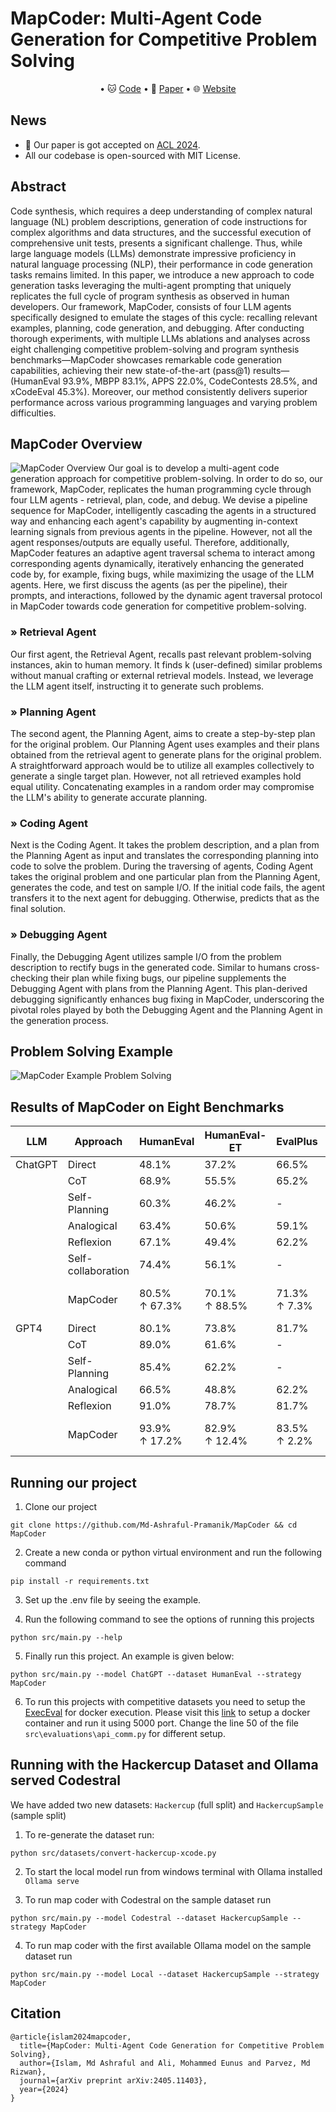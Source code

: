 <!-- 
# Official MapCoder Repository
- [Visit our webpage](https://md-ashraful-pramanik.github.io/mapcoder.github.io/)
- Visit our paper for more details -->

# MapCoder: Multi-Agent Code Generation for Competitive Problem Solving

<p align="center">
• 🐱 <a href="https://github.com/Md-Ashraful-Pramanik/MapCoder" target="_blank">Code</a> 
• 📃 <a href="https://arxiv.org/abs/2405.11403" target="_blank">Paper</a>
• 🌐 <a href="https://md-ashraful-pramanik.github.io/mapcoder.github.io/" target="_blank">Website</a>
</p>

## News
- 🎉 Our paper is got accepted on [ACL 2024](https://2024.aclweb.org/).
- All our codebase is open-sourced with MIT License. 


## Abstract
Code synthesis, which requires a deep understanding of complex natural language (NL) problem descriptions, generation of code instructions for complex algorithms and data structures, and the successful execution of comprehensive unit tests, presents a significant challenge. Thus, while large language models (LLMs) demonstrate impressive proficiency in natural language processing (NLP), their performance in code generation tasks remains limited. In this paper, we introduce a new approach to code generation tasks leveraging the multi-agent prompting that uniquely replicates the full cycle of program synthesis as observed in human developers. Our framework, MapCoder, consists of four LLM agents specifically designed to emulate the stages of this cycle: recalling relevant examples, planning, code generation, and debugging. After conducting thorough experiments, with multiple LLMs ablations and analyses across eight challenging competitive problem-solving and program synthesis benchmarks—MapCoder showcases remarkable code generation capabilities, achieving their new state-of-the-art (pass@1)
results—(HumanEval 93.9%, MBPP 83.1%, APPS 22.0%, CodeContests 28.5%, and xCodeEval 45.3%). Moreover, our method consistently delivers superior performance across various programming languages and varying problem difficulties. 


## MapCoder Overview
![MapCoder Overview](./images/MapCoder-Overview.png)
Our goal is to develop a multi-agent code generation approach for competitive problem-solving. In order to do so, our framework, MapCoder, replicates the human programming cycle through four LLM agents - retrieval, plan, code, and debug. We devise a pipeline sequence for MapCoder, intelligently cascading the agents in a structured way and enhancing each agent's capability by augmenting in-context learning signals from previous agents in the pipeline. However, not all the agent responses/outputs are equally useful. Therefore, additionally, MapCoder features an adaptive agent traversal schema to interact among corresponding agents dynamically, iteratively enhancing the generated code by, for example, fixing bugs, while maximizing the usage of the LLM agents. Here, we first discuss the agents (as per the pipeline), their prompts, and interactions, followed by the dynamic agent traversal protocol in MapCoder towards code generation for competitive problem-solving.

### » Retrieval Agent
Our first agent, the Retrieval Agent, recalls past relevant problem-solving instances, akin to human memory. It finds k (user-defined) similar problems without manual crafting or external retrieval models. Instead, we leverage the LLM agent itself, instructing it to generate such problems.
### » Planning Agent
The second agent, the Planning Agent, aims to create a step-by-step plan for the original problem. Our Planning Agent uses examples and their plans obtained from the retrieval agent to generate plans for the original problem. A straightforward approach would be to utilize all examples collectively to generate a single target plan. However, not all retrieved examples hold equal utility. Concatenating examples in a random order may compromise the LLM's ability to generate accurate planning.
### » Coding Agent
Next is the Coding Agent. It takes the problem description, and a plan from the Planning Agent as input and translates the corresponding planning into code to solve the problem. During the traversing of agents, Coding Agent takes the original problem and one particular plan from the Planning Agent, generates the code, and test on sample I/O. If the initial code fails, the agent transfers it to the next agent for debugging. Otherwise, predicts that as the final solution.
### » Debugging Agent
Finally, the Debugging Agent utilizes sample I/O from the problem description to rectify bugs in the generated code. Similar to humans cross-checking their plan while fixing bugs, our pipeline supplements the Debugging Agent with plans from the Planning Agent. This plan-derived debugging significantly enhances bug fixing in MapCoder, underscoring the pivotal roles played by both the Debugging Agent and the Planning Agent in the generation process.


## Problem Solving Example
![MapCoder Example Problem Solving](./images/example-problem.png)

## Results of MapCoder on Eight Benchmarks
| LLM | Approach | HumanEval  | HumanEval-ET  | EvalPlus | MBPP  | MBPP-ET  | APPS  | xCodeEval  | CodeContest |
|-----------------|---------|--------------------|-----------------|-----------------|------------------------|-----------------|-----------------|-----------------|-----------------|
| ChatGPT | Direct   | 48.1% | 37.2% | 66.5% | 49.8% | 37.7% | 8.0%  | 17.9% | 5.5%   |
| | CoT | 68.9% | 55.5% | 65.2% | 54.5% | 39.6% | 7.3%  | 23.6% | 6.1%   |
| | Self-Planning | 60.3% | 46.2% | - | 55.7% | 41.9% | 9.3%  | 18.9% | 6.1%   |
| | Analogical | 63.4% | 50.6% | 59.1% | 70.5% | 46.1% | 6.7%  | 15.1% | 7.3%   |
| | Reflexion | 67.1% | 49.4% | 62.2% | 73.0% | 47.4% | - | - | - |
| | Self-collaboration | 74.4% | 56.1% | - | 68.2% | 49.5% | - | - | - |
| | MapCoder | 80.5% <br> ↑ 67.3% | 70.1% <br> ↑ 88.5% | 71.3% <br> ↑ 7.3% | 78.3% <br> ↑ 57.3% | 54.4% <br> ↑ 44.3% | 11.3% <br> ↑ 41.3% | 27.4% <br> ↑ 52.6% | 12.7% <br> ↑ 132.8%  |
| GPT4 | Direct   | 80.1% | 73.8% | 81.7% | 81.1% | 54.7% | 12.7% | 32.1% | 12.1%  |
| | CoT | 89.0% | 61.6% | - | 82.4% | 56.2% | 11.3% | 36.8% | 5.5%   |
| | Self-Planning | 85.4% | 62.2% | - | 75.8% | 50.4% | 14.7% | 34.0% | 10.9%  |
| | Analogical | 66.5% | 48.8% | 62.2% | 58.4% | 40.3% | 12.0% | 26.4% | 10.9%  |
| | Reflexion | 91.0% | 78.7% | 81.7% | 78.3% | 51.9% | - | - | - |
| | MapCoder | 93.9% <br> ↑ 17.2% | 82.9% <br> ↑ 12.4% | 83.5% <br> ↑ 2.2% | 83.1% <br> ↑ 2.5%  | 57.7% <br> ↑ 5.5%  | 22.0% <br> ↑ 73.7% | 45.3% <br> ↑ 41.2% | 28.5% <br> ↑ 135.1% |



## Running our project
1. Clone our project
```
git clone https://github.com/Md-Ashraful-Pramanik/MapCoder && cd MapCoder
```

2. Create a new conda or python virtual environment and run the following command
```
pip install -r requirements.txt
```

3. Set up the .env file by seeing the example.

4. Run the following command to see the options of running this projects
```
python src/main.py --help
```

5. Finally run this project. An example is given below:
```
python src/main.py --model ChatGPT --dataset HumanEval --strategy MapCoder
```

6. To run this projects with competitive datasets you need to setup the [ExecEval](https://github.com/ntunlp/ExecEval) for docker execution. Please visit this [link](https://github.com/ntunlp/ExecEval) to setup a docker container and run it using 5000 port. Change the line 50 of the file `src\evaluations\api_comm.py` for different setup. 

## Running with the Hackercup Dataset and Ollama served Codestral

We have added two new datasets: `Hackercup` (full split) and `HackercupSample` (sample split)

1. To re-generate the dataset run: 
```
python src/datasets/convert-hackercup-xcode.py
```

2. To start the local model run from windows terminal with Ollama installed `Ollama serve`

3. To run map coder with Codestral on the sample dataset run
```
python src/main.py --model Codestral --dataset HackercupSample --strategy MapCoder
```
4. To run map coder with the first available Ollama model on the sample dataset run
```
python src/main.py --model Local --dataset HackercupSample --strategy MapCoder
```
## Citation
```
@article{islam2024mapcoder,
  title={MapCoder: Multi-Agent Code Generation for Competitive Problem Solving},
  author={Islam, Md Ashraful and Ali, Mohammed Eunus and Parvez, Md Rizwan},
  journal={arXiv preprint arXiv:2405.11403},
  year={2024}
}
```
